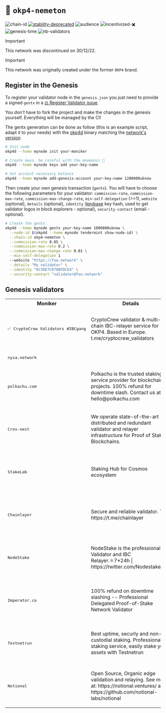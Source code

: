 <!-- generated file - do not edit -->
# 🔗 `okp4-nemeton`

![chain-id](https://img.shields.io/badge/chain%20id-okp4--nemeton-blue?style=for-the-badge)
[![stability-deprecated](https://img.shields.io/badge/stability-deprecated-922b21.svg?style=for-the-badge)](https://github.com/mkenney/software-guides/blob/master/STABILITY-BADGES.md#deprecated)
![audience](https://img.shields.io/badge/audience-public-white.svg?style=for-the-badge)
![incentivized-✖️](https://img.shields.io/badge/incentivized-✖️-29220A.svg?style=for-the-badge)
![genesis-time](https://img.shields.io/badge/%E2%8F%B0%20genesis%20time-2022--10--17T13%3A00%3A00Z-red?style=for-the-badge)
![nb-validators](https://img.shields.io/badge/%F0%9F%A7%91%E2%80%8D%E2%9A%96%EF%B8%8F%20core%20validators-10-brightgreen?style=for-the-badge)

> [!IMPORTANT]
> This network was discontinued on 30/12/22.
<!-- -->
> [!IMPORTANT]
> This network was originally created under the former `OKP4` brand.

## Register in the Genesis

To register your validator node in the `genesis.json` you just need to provide a signed `gentx` in a [⚖️ Register Validator issue](https://github.com/okp4/networks/issues).

You *don't* have to fork the project and make the changes in the genesis yourself. Everything will be managed by the CI!

The gentx generation can be done as follow (this is an example script, adapt it to your needs) with the [okp4d](https://github.com/okp4/okp4d/releases) binary matching the [network's version](/chains/nemeton/version.txt):

```sh
# Init node
okp4d --home mynode init your-moniker

# Create keys, be careful with the mnemonic 👀
okp4d --home mynode keys add your-key-name

# Set account necessary balance
okp4d --home mynode add-genesis-account your-key-name 1200000uknow
```

Then create your own genesis transaction (`gentx`). You will have to choose the following parameters for your validator: `commission-rate`, `commission-max-rate`, `commission-max-change-rate`, `min-self-delegation` (>=1), `website` (optional), `details` (optional), `identity` ([keybase](https://keybase.io) key hash, used to get validator logos in block explorers - optional), `security-contact` (email - optional).

```sh
# Create the gentx
okp4d --home mynode gentx your-key-name 1000000uknow \
  --node-id $(okp4d --home mynode tendermint show-node-id) \
  --chain-id okp4-nemeton \
  --commission-rate 0.05 \
  --commission-max-rate 0.2 \
  --commission-max-change-rate 0.01 \
  --min-self-delegation 1
  --website "https://foo.network" \
  --details "My validator" \
  --identity "6C36E7C076BFDCE4" \
  --security-contact "validator@foo.network"
```

## Genesis validators

<table>
  <tr>
    <th>Moniker</th>
    <th>Details</th>
    <th>Identity</th>
    <th>Site</th>
  </tr>
  <tr>
   <td><pre>✅ CryptoCrew Validators #IBCgang</pre></td>
   <td>CryptoCrew validator &amp; multi-chain IBC-relayer service for OKP4. Based in Europe. t.me/cryptocrew_validators</td>
   <td>
     <p align="center"><img width="80px" src="https://s3.amazonaws.com/keybase_processed_uploads/7f4b384472efeccffd7685227f698405_200_200.jpg"/></p>
     <a href="https://keybase.io/clemenscc">9AE70F9E3EDA8956</a></td>
   <td><a href="https://ccvalidators.com">https://ccvalidators.com</a></tr>
  <tr>
   <td><pre>nysa.network</pre></td>
   <td></td>
   <td></td>
   <td></tr>
  <tr>
   <td><pre>polkachu.com</pre></td>
   <td>Polkachu is the trusted staking service provider for blockchain projects. 100% refund for downtime slash. Contact us at hello@polkachu.com</td>
   <td>
     <p align="center"><img width="80px" src="https://s3.amazonaws.com/keybase_processed_uploads/d56ce0bdda17f73d4aa895d1626e2505_200_200.jpg"/></p>
     <a href="https://keybase.io/polkachu">0A6AF02D1557E5B4</a></td>
   <td><a href="https://polkachu.com">https://polkachu.com</a></tr>
  <tr>
   <td><pre>Cros-nest</pre></td>
   <td>We operate state-of-the-art distributed and redundant validator and relayer infrastructure for Proof of Stake Blockchains.</td>
   <td>
     <p align="center"><img width="80px" src="https://s3.amazonaws.com/keybase_processed_uploads/4e8a6ee78ed698828e6c2baec569d305_200_200.jpg"/></p>
     <a href="https://keybase.io/cros_nest">5F1D6AC7EA588676</a></td>
   <td><a href="https://www.cros-nest.com">https://www.cros-nest.com</a></tr>
  <tr>
   <td><pre>StakeLab</pre></td>
   <td>Staking Hub for Cosmos ecosystem</td>
   <td>
     <p align="center"><img width="80px" src="https://s3.amazonaws.com/keybase_processed_uploads/63585765d299338807f158d6aadd2e05_200_200.jpg"/></p>
     <a href="https://keybase.io/stakelab">F12B081334CBE0C6</a></td>
   <td><a href="https://www.stakelab.fr">https://www.stakelab.fr</a></tr>
  <tr>
   <td><pre>Chainlayer</pre></td>
   <td>Secure and reliable validator. TG: https://t.me/chainlayer</td>
   <td>
     <p align="center"><img width="80px" src="https://s3.amazonaws.com/keybase_processed_uploads/fafc048f4c98e9c6bdfa9120988de705_200_200.jpg"/></p>
     <a href="https://keybase.io/chainlayer">AD3CDBC91802F94A</a></td>
   <td><a href="https://chainlayer.io">https://chainlayer.io</a></tr>
  <tr>
   <td><pre>NodeStake</pre></td>
   <td>NodeStake is the professional Validator and IBC Relayer.⚛️7*24h | https://twitter.com/Nodestake_top</td>
   <td>
     <p align="center"><img width="80px" src="https://s3.amazonaws.com/keybase_processed_uploads/5912a329316356b98611c807d0c11e05_200_200.jpg"/></p>
     <a href="https://keybase.io/nodestake">94EFE192B2C52424</a></td>
   <td><a href="https://nodestake.top">https://nodestake.top</a></tr>
  <tr>
   <td><pre>Imperator.co</pre></td>
   <td>100% refund on downtime slashing -- Professional Delegated Proof-of-Stake Network Validator</td>
   <td>
     <p align="center"><img width="80px" src="https://s3.amazonaws.com/keybase_processed_uploads/ae8b8c16b080122b38d51c77b11e8105_200_200.jpg"/></p>
     <a href="https://keybase.io/ximperator">0878BA6BE556C132</a></td>
   <td><a href="https://imperator.co/">https://imperator.co/</a></tr>
  <tr>
   <td><pre>Testnetrun</pre></td>
   <td>Best uptime, securly and non-custodial staking. Professional staking service, easily stake your assets with Testnetrun</td>
   <td>
     <p align="center"><img width="80px" src="https://s3.amazonaws.com/keybase_processed_uploads/c66c47b4e621cbd629e22a36ec464f05_200_200.jpg"/></p>
     <a href="https://keybase.io/testnetrun">5BC1A39569FEEE32</a></td>
   <td><a href="https://stake.testnet.run">https://stake.testnet.run</a></tr>
  <tr>
   <td><pre>Notional</pre></td>
   <td>Open Source, Organic edge validation and relaying. See more at: https://notional.ventures/ and https://github.com/notional-labs/notional</td>
   <td>
     <p align="center"><img width="80px" src="https://s3.amazonaws.com/keybase_processed_uploads/6ce44a0b3bbd2a99933ccb10a4a46305_200_200.jpg"/></p>
     <a href="https://keybase.io/notional">0E480E2B83B23D80</a></td>
   <td><a href="https://notional.ventures">https://notional.ventures</a></tr>
</table>
